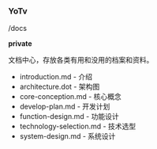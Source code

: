 ### YoTv

/docs

**private**

文档中心，存放各类有用和没用的档案和资料。

* introduction.md - 介绍
* architecture.dot - 架构图
* core-conception.md - 核心概念
* develop-plan.md - 开发计划
* function-design.md - 功能设计
* technology-selection.md - 技术选型
* system-design.md - 系统设计